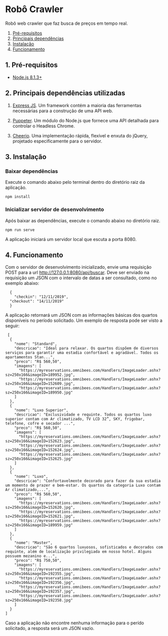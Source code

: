 # Robô Crawler

Robô web crawler que faz busca de preços em tempo real.

1. [Pré-requisitos](#pre-requisitos)
1. [Principais dependências](#principais-dependencias)
1. [Instalação](#instalacao)
1. [Funcionamento](#funcionamento)


<a id="pre-requisitos"></a>
## 1. Pré-requisitos

- [Node.js 8.1.3+](https://nodejs.org/en/)

<a id="principais-dependencias"></a>
##  2. Principais dependências utilizadas
1. [Express JS](https://expressjs.com/pt-br/). Um framework contém a maioria das ferramentas necessárias para a construção de uma API web.

1. [Puppeter](https://developers.google.com/web/tools/puppeteer/?hl=pt-br). Um módulo do Node.js que fornece uma API detalhada para controlar o Headless Chrome.

1. [Cheerio](https://github.com/cheeriojs/cheerio). Uma implementação rápida, flexível e enxuta do jQuery, projetado especificamente para o servidor.

<a id="instalacao"></a>
##  3. Instalação

### Baixar dependências

Execute o comando abaixo pelo terminal dentro do diretório raiz da aplicação.

```
npm install
```

### Inicializar servidor de desenvolvimento

Após baixar as dependências, execute o comando abaixo no diretório raiz.

```
npm run serve
```

A aplicação iniciará um servidor local que escuta a porta 8080.

<a id="funcionamento"></a>
## 4. Funcionamento

Com o servidor de desenvolvimento inicializado, envie uma requisição POST para a url http://127.0.0.1:8080/api/buscar. Deve ser enviado na requisição um JSON com o intervalo de datas a ser consultado, como no exemplo abaixo:

```
  {
	"checkin": "12/11/2019",
  "checkout": "14/11/2019"
  }
```

A aplicação retornará um JSON com as informações básicas dos quartos disponíveis no período solicitado. Um exemplo de resposta pode ser visto a seguir:

```
 [
  {
    "nome": "Standard",
    "descricao": "Ideal para relaxar. Os quartos dispõem de diversos serviços para garantir uma estadia confortável e agradável. Todos os apartamentos Stan...",
    "preco": "R$ 560,50",
    "imagens": [
      "https://myreservations.omnibees.com/Handlers/ImageLoader.ashx?sz=250x166&imageID=189952.jpg",
      "https://myreservations.omnibees.com/Handlers/ImageLoader.ashx?sz=250x166&imageID=152609.jpg",
      "https://myreservations.omnibees.com/Handlers/ImageLoader.ashx?sz=250x166&imageID=189950.jpg"
    ]
  },
  {
    "nome": "Luxo Superior",
    "descricao": "Exclusividade e requinte. Todos os quartos luxo superior contam com Ar climatizado, TV LCD 32”, SKY, frigobar, telefone, cofre e secador ...",
    "preco": "R$ 560,50",
    "imagens": [
      "https://myreservations.omnibees.com/Handlers/ImageLoader.ashx?sz=250x166&imageID=152623.jpg",
      "https://myreservations.omnibees.com/Handlers/ImageLoader.ashx?sz=250x166&imageID=152624.jpg",
      "https://myreservations.omnibees.com/Handlers/ImageLoader.ashx?sz=250x166&imageID=152625.jpg"
    ]
  },
  {
    "nome": "Luxo",
    "descricao": "Confortavelmente decorado para fazer da sua estadia um momento de prazer e bem-estar. Os quartos da categoria Luxo contam Ar climatizado,...",
    "preco": "R$ 560,50",
    "imagens": [
      "https://myreservations.omnibees.com/Handlers/ImageLoader.ashx?sz=250x166&imageID=152620.jpg",
      "https://myreservations.omnibees.com/Handlers/ImageLoader.ashx?sz=250x166&imageID=152621.jpg",
      "https://myreservations.omnibees.com/Handlers/ImageLoader.ashx?sz=250x166&imageID=189959.jpg"
    ]
  },
  {
    "nome": "Master",
    "descricao": "São 6 quartos luxuosos, sofisticados e decorados com requinte, além de localização privilegiada em nosso hotel. Alguns possuem mezanino e...",
    "preco": "R$ 750,50",
    "imagens": [
      "https://myreservations.omnibees.com/Handlers/ImageLoader.ashx?sz=250x166&imageID=192355.jpg",
      "https://myreservations.omnibees.com/Handlers/ImageLoader.ashx?sz=250x166&imageID=192356.jpg",
      "https://myreservations.omnibees.com/Handlers/ImageLoader.ashx?sz=250x166&imageID=192357.jpg",
      "https://myreservations.omnibees.com/Handlers/ImageLoader.ashx?sz=250x166&imageID=192358.jpg"
    ]
  }
]
```

Caso a aplicação não encontre nenhuma informação para o perído solicitado, a resposta será um JSON vazio.

